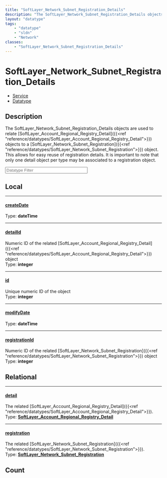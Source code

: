 ```yaml
---
title: "SoftLayer_Network_Subnet_Registration_Details"
description: "The SoftLayer_Network_Subnet_Registration_Details objects are used to relate [SoftLayer_Account_Regional_Registry_Detail... "
layout: "datatype"
tags:
    - "datatype"
    - "sldn"
    - "Network"
classes:
    - "SoftLayer_Network_Subnet_Registration_Details"
---
```


# SoftLayer_Network_Subnet_Registration_Details
<div id='service-datatype'>
    <ul id='sldn-reference-tabs'>
    <li id='service'> <a href='/reference/services/SoftLayer_Network_Subnet_Registration_Details' >Service</a></li>    <li id='datatype'> <a href='/reference/datatypes/SoftLayer_Network_Subnet_Registration_Details' >Datatype</a></li>
    </ul>
</div>

## Description 


The SoftLayer_Network_Subnet_Registration_Details objects are used to relate [SoftLayer_Account_Regional_Registry_Detail]({{<ref "reference/datatypes/SoftLayer_Account_Regional_Registry_Detail">}}) objects to a [SoftLayer_Network_Subnet_Registration]({{<ref "reference/datatypes/SoftLayer_Network_Subnet_Registration">}}) object. This allows for easy reuse of registration details. It is important to note that only one detail object per type may be associated to a registration object. 





<!-- Filer BEGIN -->
<div class="view-filters">
        <div class="clearfix">
            <div class="search-input-box">
                <input placeholder="Datatype Filter" onkeyup="titleSearch(inputId='prop-input', divId='properties', elementClass='prop-row')" 
                    type="text" id="prop-input" value="" size="30" maxlength="128" class="form-text">
            </div>
        </div>
</div>
<!-- Filer END -->

<div id="properties" class="content">
<div id="localProperties" class="prop-content" >

## Local
<div class="prop-row">

-----
[createDate]: #createdate
#### [createDate]
  
<span class="type-label">Type: </span>**dateTime**  



</div>
<div class="prop-row">

-----
[detailId]: #detailid
#### [detailId]
Numeric ID of the related [SoftLayer_Account_Regional_Registry_Detail]({{<ref "reference/datatypes/SoftLayer_Account_Regional_Registry_Detail">}}) object   
<span class="type-label">Type: </span>**integer**  



</div>
<div class="prop-row">

-----
[id]: #id
#### [id]
Unique numeric ID of the object   
<span class="type-label">Type: </span>**integer**  



</div>
<div class="prop-row">

-----
[modifyDate]: #modifydate
#### [modifyDate]
  
<span class="type-label">Type: </span>**dateTime**  



</div>
<div class="prop-row">

-----
[registrationId]: #registrationid
#### [registrationId]
Numeric ID of the related [SoftLayer_Network_Subnet_Registration]({{<ref "reference/datatypes/SoftLayer_Network_Subnet_Registration">}}) object   
<span class="type-label">Type: </span>**integer**  



</div>
</div>
<!-- LOCAL PROPERTY END -->

<div id="relationalProperties"  class="prop-content" >

## Relational
<div class="prop-row">

-----
[detail]: #detail
#### [detail]
The related [SoftLayer_Account_Regional_Registry_Detail]({{<ref "reference/datatypes/SoftLayer_Account_Regional_Registry_Detail">}}).  
<span class="type-label">Type: </span>**<a href='/reference/datatypes/SoftLayer_Account_Regional_Registry_Detail'>SoftLayer_Account_Regional_Registry_Detail </a>**  



</div>
<div class="prop-row">

-----
[registration]: #registration
#### [registration]
The related [SoftLayer_Network_Subnet_Registration]({{<ref "reference/datatypes/SoftLayer_Network_Subnet_Registration">}}).  
<span class="type-label">Type: </span>**<a href='/reference/datatypes/SoftLayer_Network_Subnet_Registration'>SoftLayer_Network_Subnet_Registration </a>**  



</div>

## Count
</div>


